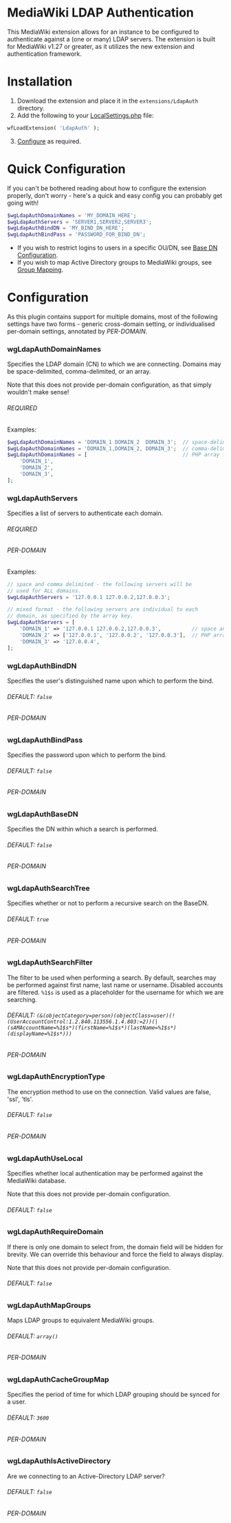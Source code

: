 # MediaWiki LDAP Authentication
This MediaWiki extension allows for an instance to be configured to authenticate against a (one or many) LDAP servers.
The extension is built for MediaWiki v1.27 or greater, as it utilizes the new extension and authentication framework.

# Installation
1. Download the extension and place it in the `extensions/LdapAuth` directory.
2. Add the following to your [LocalSettings.php][1] file:
```php
wfLoadExtension( 'LdapAuth' );
```
3. [Configure](#configuration) as required.

# Quick Configuration
If you can't be bothered reading about how to configure the extension properly, don't worry - here's a quick and easy config you can probably get going with!

```php
$wgLdapAuthDomainNames = 'MY_DOMAIN_HERE';
$wgLdapAuthServers = 'SERVER1,SERVER2,SERVER3';
$wgLdapAuthBindDN = 'MY_BIND_DN_HERE';
$wgLdapAuthBindPass = 'PASSWORD_FOR_BIND_DN';
```

* If you wish to restrict logins to users in a specific OU/DN, see [Base DN Configuration](#wgldapauthbasedn).
* If you wish to map Active Directory groups to MediaWiki groups, see [Group Mapping](#wgldapauthmapgroups).

# Configuration
As this plugin contains support for multiple domains, most of the following settings have two forms - generic cross-domain setting, or individualised per-domain settings, annotated by *PER-DOMAIN*.

### wgLdapAuthDomainNames
Specifies the LDAP domain (CN) to which we are connecting. Domains may be space-delimited, comma-delimited, or an array.

Note that this does not provide per-domain configuration, as that simply wouldn't make sense!

###### REQUIRED

Examples:

```php
$wgLdapAuthDomainNames = 'DOMAIN_1 DOMAIN_2  DOMAIN_3';  // space-delimited
$wgLdapAuthDomainNames = 'DOMAIN_1,DOMAIN_2, DOMAIN_3';  // comma-delimited
$wgLdapAuthDomainNames = [                               // PHP array format
    'DOMAIN_1',
    'DOMAIN_2',
    'DOMAIN_3',
];
```

### wgLdapAuthServers
Specifies a list of servers to authenticate each domain.

###### REQUIRED
###### PER-DOMAIN

Examples:
```php
// space and comma delimited - the following servers will be
// used for ALL domains.
$wgLdapAuthServers = '127.0.0.1 127.0.0.2,127.0.0.3';

// mixed format - the following servers are individual to each
// domain, as specified by the array key.
$wgLdapAuthServers = [
    'DOMAIN_1' => '127.0.0.1 127.0.0.2,127.0.0.3',          // space and comma delimited
    'DOMAIN_2' => ['127.0.0.1', '127.0.0.2', '127.0.0.3'],  // PHP array format
    'DOMAIN_3' => '127.0.0.4',
];
```

### wgLdapAuthBindDN
Specifies the user's distinguished name upon which to perform the bind.

###### DEFAULT: `false`
###### PER-DOMAIN

### wgLdapAuthBindPass
Specifies the password upon which to perform the bind.

###### DEFAULT: `false`
###### PER-DOMAIN

### wgLdapAuthBaseDN
Specifies the DN within which a search is performed.

###### DEFAULT: `false`
###### PER-DOMAIN

### wgLdapAuthSearchTree
Specifies whether or not to perform a recursive search on the BaseDN.

###### DEFAULT: `true`
###### PER-DOMAIN

### wgLdapAuthSearchFilter
The filter to be used when performing a search. By default, searches may be performed against first name, last name or username. Disabled accounts are filtered. `%1$s` is used as a placeholder for the username for which we are searching.

###### DEFAULT: `(&(objectCategory=person)(objectClass=user)(!(UserAccountControl:1.2.840.113556.1.4.803:=2))(|(sAMAccountName=%1$s*)(firstName=%1$s*)(lastName=%1$s*)(displayName=%1$s*)))`
###### PER-DOMAIN

### wgLdapAuthEncryptionType
The encryption method to use on the connection. Valid values are false, 'ssl', 'tls'.

###### DEFAULT: `false`
###### PER-DOMAIN

### wgLdapAuthUseLocal
Specifies whether local authentication may be performed against the MediaWiki database.

Note that this does not provide per-domain configuration.

###### DEFAULT: `false`

### wgLdapAuthRequireDomain
If there is only one domain to select from, the domain field will be hidden for brevity. We can override this behaviour and force the field to always display.

Note that this does not provide per-domain configuration.

###### DEFAULT: `false`

### wgLdapAuthMapGroups
Maps LDAP groups to equivalent MediaWiki groups.

###### DEFAULT: `array()`
###### PER-DOMAIN

### wgLdapAuthCacheGroupMap
Specifies the period of time for which LDAP grouping should be synced for a user.

###### DEFAULT: `3600`
###### PER-DOMAIN

### wgLdapAuthIsActiveDirectory
Are we connecting to an Active-Directory LDAP server?

###### DEFAULT: `false`
###### PER-DOMAIN

  [1]: https://www.mediawiki.org/wiki/Manual:LocalSettings.php
